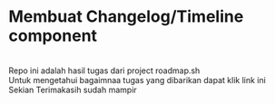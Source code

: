 # Membuat Changelog/Timeline component

<br/>Repo ini adalah hasil tugas dari project roadmap.sh
<br/>Untuk mengetahui bagaimnaa tugas yang dibarikan dapat <a hree="https://roadmap.sh/projects/changelog-component">klik link ini<a/>
<br/>Sekian Terimakasih sudah mampir
